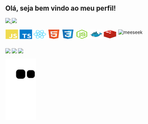 ## Olá, seja bem vindo ao meu perfil!
 <div>
  <a href="#!">
    <img height="160em" src="https://github-readme-stats.vercel.app/api?username=leonardoantonio2332&show_icons=true&theme=dracula&include_all_commits=true&count_private=true"/>
    <img height="160em" src="https://github-readme-stats.vercel.app/api/top-langs/?username=leonardoantonio2332&layout=compact&langs_count=7&theme=dracula"/>
  </a>
</div>
<div style="display: inline_block"><br>
  <img align="center" alt="Js" height="30" width="40" src="https://raw.githubusercontent.com/devicons/devicon/master/icons/javascript/javascript-plain.svg">
  <img align="center" alt="Ts" height="30" width="40" src="https://raw.githubusercontent.com/devicons/devicon/master/icons/typescript/typescript-plain.svg">
  <img align="center" alt="React" height="30" width="40" src="https://raw.githubusercontent.com/devicons/devicon/master/icons/react/react-original.svg">
  <img align="center" alt="HTML" height="30" width="40" src="https://raw.githubusercontent.com/devicons/devicon/master/icons/html5/html5-original.svg">
  <img align="center" alt="CSS" height="30" width="40" src="https://raw.githubusercontent.com/devicons/devicon/master/icons/css3/css3-original.svg">
  <img align="center" alt="Node" height="30" width="40" src="https://github.com/devicons/devicon/blob/master/icons/nodejs/nodejs-plain.svg">
  <img align="center" alt="Docker" height="30" width="40" src="https://github.com/devicons/devicon/blob/master/icons/docker/docker-original.svg">
  <img align="center" alt="Redis" height="30" width="40" src="https://github.com/devicons/devicon/blob/master/icons/redis/redis-original.svg">
  <img draggable="false" align="right" alt="meeseek" width="150" src="https://1.bp.blogspot.com/-DaAhcD_Vfdk/V4jXLNB2EJI/AAAAAAAAF5A/k0MTzPPW0j0kYgFkH-2H7FHRl7LDrn0zACEw/s1600/rick-and-morty-funny-pictures-3.gif">
</div>
  
  ##
 
<div> 
  <a href="https://instagram.com/leonardoaat" target="_blank"><img src="https://img.shields.io/badge/-Instagram-%23E4405F?style=for-the-badge&logo=instagram&logoColor=white" target="_blank"></a>
  <a href = "mailto:leonardo.teixeira@acad.ftec.com.br"><img src="https://img.shields.io/badge/Microsoft_Outlook-0078D4?style=for-the-badge&logo=microsoft-outlook&logoColor=white" target="_blank"></a>
  <a href="https://www.linkedin.com/in/leonardo-ant%C3%B4nio-teixeira-23865416a/" target="_blank"><img src="https://img.shields.io/badge/-LinkedIn-%230077B5?style=for-the-badge&logo=linkedin&logoColor=white" target="_blank"></a> 
 
  ![Snake animation](https://github.com/rafaballerini/rafaballerini/blob/output/github-contribution-grid-snake.svg)
 
</div>
